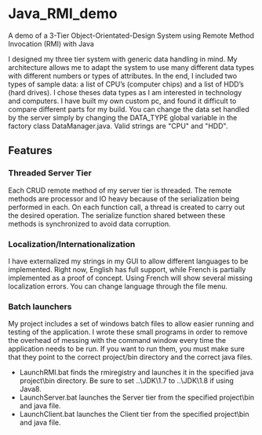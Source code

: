 # Java_RMI_demo
A demo of a 3-Tier Object-Orientated-Design System using Remote Method Invocation (RMI) with Java

I designed my three tier system with generic data handling in mind. My architecture allows me to adapt the system to use many different data types with different numbers or types of attributes. In the end, I included two types of sample data: a list of CPU’s (computer chips) and a list of HDD’s (hard drives).  I chose theses data types as I am interested in technology and computers. I have built my own custom pc, and found it difficult to compare different parts for my build. You can change the data set handled by the server simply by changing the DATA_TYPE global variable in the factory class DataManager.java. Valid strings are "CPU" and "HDD".

## Features

### Threaded Server Tier
Each CRUD remote method of my server tier is threaded. The remote methods are processor and IO heavy because of the serialization being performed in each. On each function call, a thread is created to carry out the desired operation. The serialize function shared between these methods is synchronized to avoid data corruption.

### Localization/Internationalization
I have externalized my strings in my GUI to allow different languages to be implemented. Right now, English has full support, while French is partially implemented as a proof of concept. Using French will show several missing localization errors. You can change language through the file menu.

### Batch launchers
My project includes a set of windows batch files to allow easier running and testing of the application. I wrote these small programs in order to remove the overhead of messing with the command window every time the application needs to be run. If you want to run them, you must make sure that they point to the correct project/bin directory and the correct java files.

- LaunchRMI.bat finds the rmiregistry and launches it in the specified java project\bin directory. Be sure to set ..\JDK\1.7 to ..\JDK\1.8 if using Java8.
- LaunchServer.bat launches the Server tier from the specified project\bin and java file.
- LaunchClient.bat launches the Client tier from the specified project\bin and java file.
